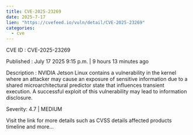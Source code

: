 ```yaml
--- 
title: CVE-2025-23269
date: 2025-7-17
lien: "https://cvefeed.io/vuln/detail/CVE-2025-23269"
categories:
  - cve
---
```


CVE ID : CVE-2025-23269

Published :  July 17
2025
9:15 p.m. | 9 hours
13 minutes ago

Description : NVIDIA Jetson Linux contains a vulnerability in the kernel where an attacker may cause an exposure of sensitive information due to a shared microarchitectural predictor state that influences transient execution. A successful exploit of this vulnerability may lead to information disclosure.

Severity: 4.7 | MEDIUM

Visit the link for more details
such as CVSS details
affected products
timeline
and more...
